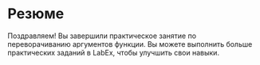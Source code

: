 # Резюме

Поздравляем! Вы завершили практическое занятие по переворачиванию аргументов функции. Вы можете выполнить больше практических заданий в LabEx, чтобы улучшить свои навыки.
